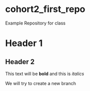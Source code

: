 # cohort2_first_repo
Example Repository for class

# Header 1
## Header 2

This text will be **bold** and this is *italics*

We will try to create a new branch
